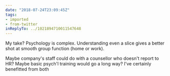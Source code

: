 ```yaml
---
date: "2018-07-24T23:09:45Z"
tags:
- imported
- from-twitter
inReplyTo: ../1021894710011547648
---
```

My take? Psychology is complex. Understanding even a slice gives a better shot at smooth group function \(home or work\).

Maybe company's staff could do with a counsellor who doesn't report to HR? Maybe basic psych'l training would go a long way? I've certainly benefitted from both
